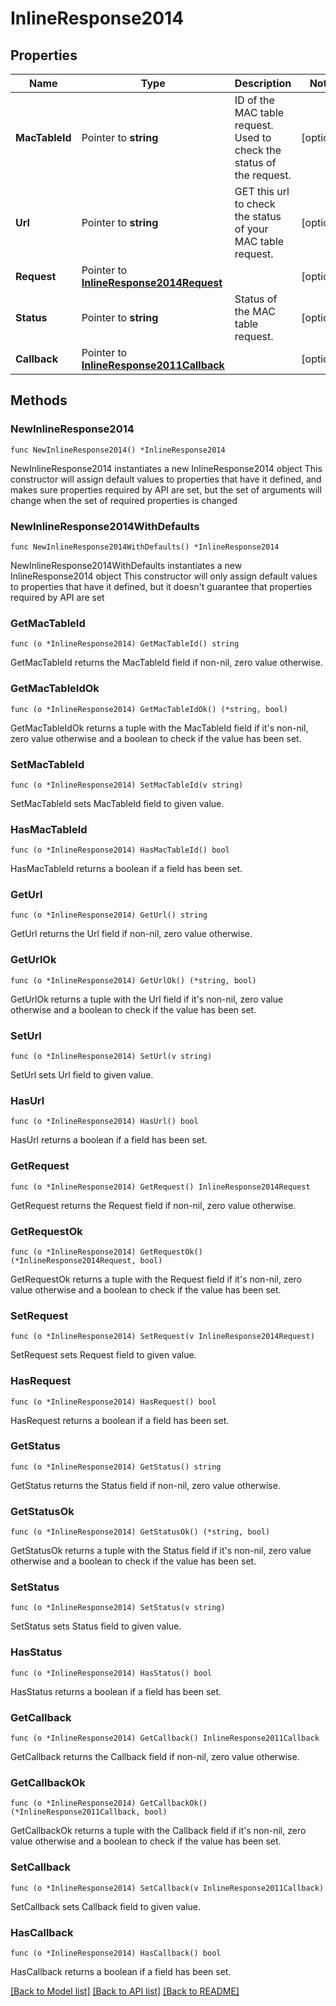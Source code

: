 # InlineResponse2014

## Properties

Name | Type | Description | Notes
------------ | ------------- | ------------- | -------------
**MacTableId** | Pointer to **string** | ID of the MAC table request. Used to check the status of the request. | [optional] 
**Url** | Pointer to **string** | GET this url to check the status of your MAC table request. | [optional] 
**Request** | Pointer to [**InlineResponse2014Request**](InlineResponse2014Request.md) |  | [optional] 
**Status** | Pointer to **string** | Status of the MAC table request. | [optional] 
**Callback** | Pointer to [**InlineResponse2011Callback**](InlineResponse2011Callback.md) |  | [optional] 

## Methods

### NewInlineResponse2014

`func NewInlineResponse2014() *InlineResponse2014`

NewInlineResponse2014 instantiates a new InlineResponse2014 object
This constructor will assign default values to properties that have it defined,
and makes sure properties required by API are set, but the set of arguments
will change when the set of required properties is changed

### NewInlineResponse2014WithDefaults

`func NewInlineResponse2014WithDefaults() *InlineResponse2014`

NewInlineResponse2014WithDefaults instantiates a new InlineResponse2014 object
This constructor will only assign default values to properties that have it defined,
but it doesn't guarantee that properties required by API are set

### GetMacTableId

`func (o *InlineResponse2014) GetMacTableId() string`

GetMacTableId returns the MacTableId field if non-nil, zero value otherwise.

### GetMacTableIdOk

`func (o *InlineResponse2014) GetMacTableIdOk() (*string, bool)`

GetMacTableIdOk returns a tuple with the MacTableId field if it's non-nil, zero value otherwise
and a boolean to check if the value has been set.

### SetMacTableId

`func (o *InlineResponse2014) SetMacTableId(v string)`

SetMacTableId sets MacTableId field to given value.

### HasMacTableId

`func (o *InlineResponse2014) HasMacTableId() bool`

HasMacTableId returns a boolean if a field has been set.

### GetUrl

`func (o *InlineResponse2014) GetUrl() string`

GetUrl returns the Url field if non-nil, zero value otherwise.

### GetUrlOk

`func (o *InlineResponse2014) GetUrlOk() (*string, bool)`

GetUrlOk returns a tuple with the Url field if it's non-nil, zero value otherwise
and a boolean to check if the value has been set.

### SetUrl

`func (o *InlineResponse2014) SetUrl(v string)`

SetUrl sets Url field to given value.

### HasUrl

`func (o *InlineResponse2014) HasUrl() bool`

HasUrl returns a boolean if a field has been set.

### GetRequest

`func (o *InlineResponse2014) GetRequest() InlineResponse2014Request`

GetRequest returns the Request field if non-nil, zero value otherwise.

### GetRequestOk

`func (o *InlineResponse2014) GetRequestOk() (*InlineResponse2014Request, bool)`

GetRequestOk returns a tuple with the Request field if it's non-nil, zero value otherwise
and a boolean to check if the value has been set.

### SetRequest

`func (o *InlineResponse2014) SetRequest(v InlineResponse2014Request)`

SetRequest sets Request field to given value.

### HasRequest

`func (o *InlineResponse2014) HasRequest() bool`

HasRequest returns a boolean if a field has been set.

### GetStatus

`func (o *InlineResponse2014) GetStatus() string`

GetStatus returns the Status field if non-nil, zero value otherwise.

### GetStatusOk

`func (o *InlineResponse2014) GetStatusOk() (*string, bool)`

GetStatusOk returns a tuple with the Status field if it's non-nil, zero value otherwise
and a boolean to check if the value has been set.

### SetStatus

`func (o *InlineResponse2014) SetStatus(v string)`

SetStatus sets Status field to given value.

### HasStatus

`func (o *InlineResponse2014) HasStatus() bool`

HasStatus returns a boolean if a field has been set.

### GetCallback

`func (o *InlineResponse2014) GetCallback() InlineResponse2011Callback`

GetCallback returns the Callback field if non-nil, zero value otherwise.

### GetCallbackOk

`func (o *InlineResponse2014) GetCallbackOk() (*InlineResponse2011Callback, bool)`

GetCallbackOk returns a tuple with the Callback field if it's non-nil, zero value otherwise
and a boolean to check if the value has been set.

### SetCallback

`func (o *InlineResponse2014) SetCallback(v InlineResponse2011Callback)`

SetCallback sets Callback field to given value.

### HasCallback

`func (o *InlineResponse2014) HasCallback() bool`

HasCallback returns a boolean if a field has been set.


[[Back to Model list]](../README.md#documentation-for-models) [[Back to API list]](../README.md#documentation-for-api-endpoints) [[Back to README]](../README.md)



